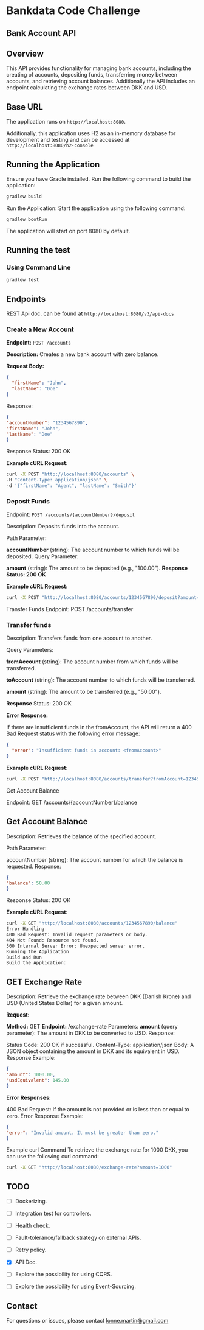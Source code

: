 # Bankdata Code Challenge

## Bank Account API

## Overview



This API provides functionality for managing bank accounts, including the creating of accounts, depositing funds, transferring money between accounts, 
and retrieving account balances. Additionally the API includes an endpoint calculating the exchange rates between DKK and USD.

## Base URL

The application runs on `http://localhost:8080`.

Additionally, this application uses H2 as an in-memory database for development and testing and can be accessed at `http://localhost:8080/h2-console`

## Running the Application

Ensure you have Gradle installed. Run the following command to build the application:

```bash
gradlew build
```
Run the Application:
Start the application using the following command:

```bash
gradlew bootRun
```

The application will start on port 8080 by default.

## Running the test

### Using Command Line

```bash
gradlew test  
```


## Endpoints

REST Api doc. can be found at `http://localhost:8080/v3/api-docs`

### Create a New Account

**Endpoint:** `POST /accounts`

**Description:** Creates a new bank account with zero balance.

**Request Body:**

```json
{
  "firstName": "John",
  "lastName": "Doe"
}
```
Response:

```json
{
"accountNumber": "1234567890",
"firstName": "John",
"lastName": "Doe"
}
```

Response Status: 200 OK

**Example cURL Request:**

```bash
curl -X POST "http://localhost:8080/accounts" \
-H "Content-Type: application/json" \
-d '{"firstName": "Agent", "lastName": "Smith"}'
```

### Deposit Funds
Endpoint: `POST /accounts/{accountNumber}/deposit`

Description: Deposits funds into the account.

Path Parameter:

**accountNumber** (string): The account number to which funds will be deposited.
Query Parameter:

**amount** (string): The amount to be deposited (e.g., "100.00").
**Response Status: 200 OK**

**Example cURL Request:**

```bash
curl -X POST "http://localhost:8080/accounts/1234567890/deposit?amount=100.00"
```
Transfer Funds
Endpoint: POST /accounts/transfer


### Transfer funds

Description: Transfers funds from one account to another.

Query Parameters:

**fromAccount** (string): 
The account number from which funds will be transferred.

**toAccount** (string): 
The account number to which funds will be transferred.

**amount** (string): 
The amount to be transferred (e.g., "50.00").

**Response** Status: 200 OK

**Error Response:**

If there are insufficient funds in the fromAccount, the API will return a 400 Bad Request status with the following error message:

```json
{
  "error": "Insufficient funds in account: <fromAccount>"
}
```

**Example cURL Request:**

```bash
curl -X POST "http://localhost:8080/accounts/transfer?fromAccount=1234567890&toAccount=0987654321&amount=50.00"
```
Get Account Balance

Endpoint: GET /accounts/{accountNumber}/balance


## Get Account Balance 

Description: Retrieves the balance of the specified account.

Path Parameter:

accountNumber (string): The account number for which the balance is requested.
Response:

```json
{
"balance": 50.00
}
```
Response Status: 200 OK

**Example cURL Request:**

```bash
curl -X GET "http://localhost:8080/accounts/1234567890/balance"
Error Handling
400 Bad Request: Invalid request parameters or body.
404 Not Found: Resource not found.
500 Internal Server Error: Unexpected server error.
Running the Application
Build and Run
Build the Application:
```

## GET Exchange Rate
Description: Retrieve the exchange rate between DKK (Danish Krone) and USD (United States Dollar) for a given amount.

**Request:**

**Method:** GET
**Endpoint:** /exchange-rate
Parameters:
**amount** (query parameter): The amount in DKK to be converted to USD.
Response:

Status Code: 200 OK if successful.
Content-Type: application/json
Body: A JSON object containing the amount in DKK and its equivalent in USD.
Response Example:

```json
{
"amount": 1000.00,
"usdEquivalent": 145.00
}
```

**Error Responses:**

400 Bad Request: If the amount is not provided or is less than or equal to zero.
Error Response Example:

```json
{
"error": "Invalid amount. It must be greater than zero."
}
```

Example curl Command
To retrieve the exchange rate for 1000 DKK, you can use the following curl command:

```bash
curl -X GET "http://localhost:8080/exchange-rate?amount=1000"
```


## TODO
- [ ] Dockerizing.
- [ ] Integration test for controllers.
- [ ] Health check.
- [ ] Fault-tolerance/fallback strategy on external APIs.
- [ ] Retry policy.
- [x] API Doc.
- [ ] Explore the possibility for using CQRS.
- [ ] Explore the possibility for using Event-Sourcing.


## Contact
For questions or issues, please contact lonne.martin@gmail.com

